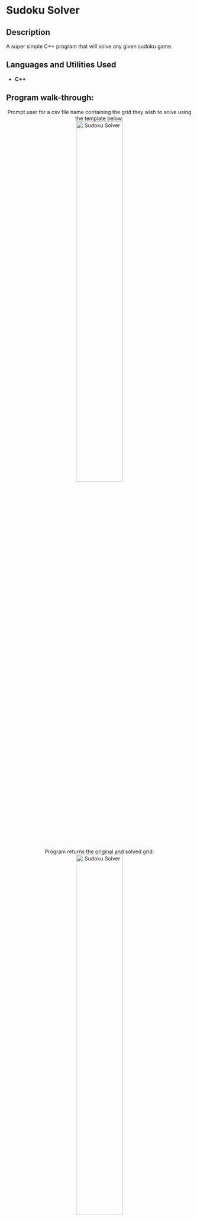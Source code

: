 <h1>Sudoku Solver </h1>

<h2>Description</h2>
A super simple C++ program that will solve any given sudoku game. 
<br />


<h2>Languages and Utilities Used</h2>

- <b>C++</b> 

<h2>Program walk-through:</h2>

<p align="center">
Prompt user for a csv file name containing the grid they wish to solve using the template below: <br/>
<img src="https://imgur.com/dskBUWZ.png" height="50%" width="50%" alt="Sudoku Solver"/>
<br />
<br />
Program returns the original and solved grid:  <br/>
<img src="https://imgur.com/IefYvUO.png" height="50%" width="50%" alt="Sudoku Solver"/>
<br />
<br />
</p>

<!--
 ```diff
- text in red
+ text in green
! text in orange
# text in gray
@@ text in purple (and bold)@@
```
--!>
